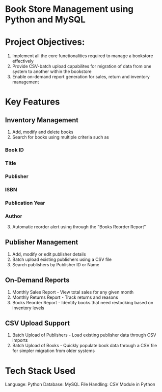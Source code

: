 # Book Store Management using Python and MySQL

# Project Objectives:
1. Implement all the core functionalities required to manage a bookstore effectively
2. Provide CSV-batch upload capabilites for migration of data from one system to another within the bookstore
3. Enable on-demand report generation for sales, return and inventory management

# Key Features

## Inventory Management
1. Add, modify and delete books
2. Search for books using multiple criteria such as 
  ### Book ID
  ### Title
  ### Publisher
  ### ISBN
  ### Publication Year
  ### Author
3. Automatic reorder alert using through the "Books Reorder Report"

## Publisher Management
1. Add, modify or edit publisher details
2. Batch upload existing publishers using a CSV file
3. Search publishers by Publisher ID or Name

## On-Demand Reports
 1. Monthly Sales Report - View total sales for any given month
 2. Monthly Returns Report - Track returns and reasons
 3. Books Reorder Report - Identify books that need restocking based on inventory levels

## CSV Upload Support
1. Batch Upload of Publishers - Load existing publisher data through CSV imports
2. Batch Upload of Books - Quickly populate book data through a CSV file for simpler migration from older systems

# Tech Stack Used
Language: Python
Database: MySQL
File Handling: CSV Module in Python
